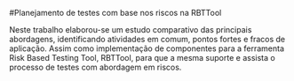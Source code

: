 #Planejamento de testes com base nos riscos na RBTTool

Neste trabalho elaborou-se um estudo comparativo das principais abordagens, identificando atividades em comum, pontos fortes e fracos de aplicação. Assim como implementação de componentes para a ferramenta Risk Based Testing Tool, RBTTool, para que a mesma suporte e assista o processo de testes com abordagem em riscos.